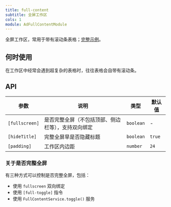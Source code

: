 ```yaml
---
title: full-content
subtitle: 全屏工作区
cols: 1
module: AdFullContentModule
---
```


全屏工作区，常用于带有滚动条表格；[完整示例](https://cipchk.github.io/ng-alain/tables/fs-table)。

## 何时使用

在工作区中经常会遇到超复杂的表格时，往往表格会自带有滚动条。

## API

参数 | 说明 | 类型 | 默认值
----|------|-----|------
`[fullscreen]` | 是否完整全屏（不包括顶部、侧边栏等），支持双向绑定 | `boolean` | -
`[hideTitle]` | 完整全屏旱是否隐藏标题 | `boolean` | `true`
`[padding]` | 工作区内边距 | `number` | `24`

### 关于是否完整全屏

有三种方式可以控制是否完整全屏，包括：

- 使用 `fullscreen` 双向绑定
- 使用 `[full-toggle]` 指令
- 使用 `FullContentService.toggle()` 服务
